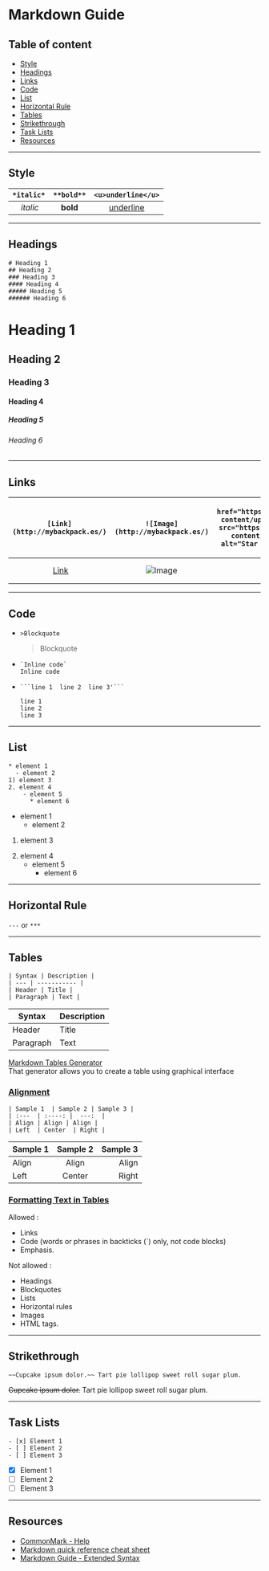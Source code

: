 # Markdown Guide

## Table of content

  - [Style](#Style)  
  - [Headings](#Headings)  
  - [Links](#Links)  
  - [Code](#Code)  
  - [List](#List)  
  - [Horizontal Rule](#Horizontal-Rule)  
  - [Tables](#Tables)  
  - [Strikethrough](#Strikethrough)
  - [Task Lists](#Task-Lists)
  - [Resources](#Resources)  

---

## Style

  | `*italic*` | `**bold**` |  `<u>underline</u>`|
  | :---:| :---:| :---:|
  | *italic* | **bold** | <u>underline</u> |  

---

## Headings

  ```
  # Heading 1  
  ## Heading 2  
  ### Heading 3  
  #### Heading 4  
  ##### Heading 5  
  ###### Heading 6     
  ```  

  # Heading 1  
  ## Heading 2  
  ### Heading 3  
  #### Heading 4  
  ##### Heading 5  
  ###### Heading 6   

---

## Links

  | `[Link](http://mybackpack.es/)` | `![Image](http://mybackpack.es/)` |  `<a href="https://simpleicon.com/wp-content/uploads/star.png"><img src="https://simpleicon.com/wp-content/uploads/star.png" alt="Star icon" width=20> Star icon</a>` |
  | :---:| :---:| :---:|
  | [Link](http://mybackpack.es/) | ![Image](https://simpleicon.com/wp-content/uploads/star.png) | <a href="http://mybackpack.es/"><img src="https://simpleicon.com/wp-content/uploads/star.png" alt="Star icon" width=40> Star</a> |  

---

## Code

  - `>Blockquote`  
    >Blockquote  

  - ``` `Inline code` ```  
    `Inline code`

  - ` ```line 1  line 2  line 3'``` `  
    ```
    line 1  
    line 2  
    line 3
    ```

---

## List

  ```
  * element 1  
    - element 2  
  1) element 3  
  2. element 4  
      - element 5  
        * element 6  
  ```

* element 1  
  - element 2  
1) element 3  
2. element 4  
    - element 5  
      * element 6  

---


## Horizontal Rule

  ` --- `  or  ` *** `   

---

## Tables

  ```
  | Syntax | Description |
  | --- | ----------- |
  | Header | Title |
  | Paragraph | Text |
  ````

  | Syntax | Description |
  | --- | ----------- |
  | Header | Title |
  | Paragraph | Text |

  [Markdown Tables Generator](https://www.tablesgenerator.com/markdown_tables)  
  That generator allows you to create a table using graphical interface

  ### <u>Alignment</u>

  ```
  | Sample 1  | Sample 2 | Sample 3 |
  | :---  | :----: |  ---:  |
  | Align | Align | Align |
  | Left  | Center  | Right |
  ```

  | Sample 1  | Sample 2 | Sample 3 |
  | :---  | :----: |  ---:  |
  | Align | Align | Align |
  | Left  | Center  | Right |

  ### <u>Formatting Text in Tables</u>  
  Allowed :  
  * Links  
  * Code (words or phrases in backticks (`) only, not code blocks)   
  * Emphasis.

  Not allowed :  
  * Headings  
  * Blockquotes  
  * Lists  
  * Horizontal rules  
  * Images  
  * HTML tags.

---

## Strikethrough

  ` ~~Cupcake ipsum dolor.~~ Tart pie lollipop sweet roll sugar plum. `

  ~~Cupcake ipsum dolor.~~ Tart pie lollipop sweet roll sugar plum.

---

## Task Lists

  ```
  - [x] Element 1  
  - [ ] Element 2  
  - [ ] Element 3  
  ```

  - [x] Element 1  
  - [ ] Element 2  
  - [ ] Element 3  

---

## Resources

  - [CommonMark - Help](https://commonmark.org/help/)  
  - [Markdown quick reference cheat sheet](https://wordpress.com/support/markdown-quick-reference/)  
  - [Markdown Guide - Extended Syntax](https://www.markdownguide.org/extended-syntax/)
